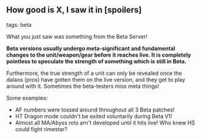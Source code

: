 ## How good is X, I saw it in [spoilers]
tags: beta

What you just saw was something from the Beta Server! 

**Beta versions usually undergo meta-significant and fundamental changes to the unit/weapon/gear before it reaches live. It is completely pointless to speculate the strength of something which is still in Beta.**

Furthermore, the true strength of a unit can only be revealed once the dalaos (pros) have gotten them on the live version, and they get to play around with it. Sometimes the beta-testers miss meta things!

Some examples:
- AF numbers were tossed around throughout all 3 Beta patches!
- HT Dragon mode couldn't be exited voluntarily during Beta V1!
- Almost all MA/Abyss rots arn't developed until it hits live! Who knew HS could fight rimestar?
